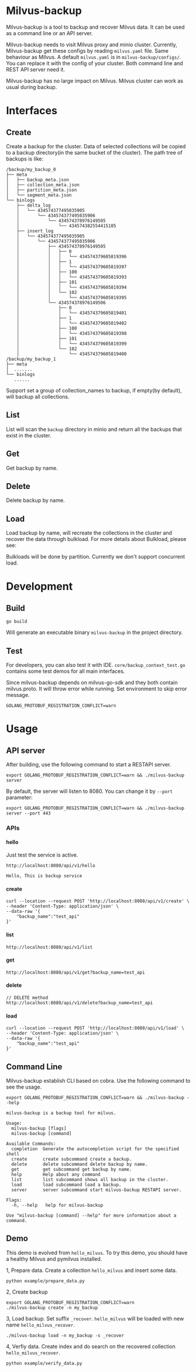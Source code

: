 # Milvus-backup

Milvus-backup is a tool to backup and recover Milvus data. It can be used as a command line or an API server.

Milvus-backup needs to visit Milvus proxy and minio cluster. Currently, Milvus-backup get these configs by reading `milvus.yaml` file. Same behaviour as Milvus.
A default `milvus.yaml` is in `milvus-backup/configs/`. You can replace it with the config of your cluster. Both command line and REST API server need it.

Milvus-backup has no large impact on Milvus. Milvus cluster can work as usual during backup. 

# Interfaces

## Create
Create a backup for the cluster. Data of selected collections will be copied to a backup directory(in the same bucket of the cluster).
The path tree of backups is like:
```
/backup/my_backup_0
├── meta
│   ├── backup_meta.json
│   ├── collection_meta.json
│   ├── partition_meta.json
│   └── segment_meta.json
└── binlogs
    ├── delta_log
    │   └── 434574377495035905
    │       └── 434574377495035906
    │           └── 434574378976149505
    │               └── 434574382554415105
    ├── insert_log
    │   └── 434574377495035905
    │       └── 434574377495035906
    │           ├── 434574378976149505
    │           │   ├── 0
    │           │   │   └── 434574379605819396
    │           │   ├── 1
    │           │   │   └── 434574379605819397
    │           │   ├── 100
    │           │   │   └── 434574379605819393
    │           │   ├── 101
    │           │   │   └── 434574379605819394
    │           │   └── 102
    │           │       └── 434574379605819395
    │           └── 434574378976149506
    │               ├── 0
    │               │   └── 434574379605819401
    │               ├── 1
    │               │   └── 434574379605819402
    │               ├── 100
    │               │   └── 434574379605819398
    │               ├── 101
    │               │   └── 434574379605819399
    │               └── 102
    │                   └── 434574379605819400
/backup/my_backup_1
├── meta
│  .......
└── binlogs
   ......
```

Support set a group of collection_names to backup, if empty(by default), will backup all collections.

## List
List will scan the `backup` directory in minio and return all the backups that exist in the cluster.

## Get
Get backup by name.

## Delete
Delete backup by name.

## Load
Load backup by name, will recreate the collections in the cluster and recover the data through bulkload. For more details about Bulkload, please see:

Bulkloads will be done by partition. Currently we don't support concurrent load.

# Development

## Build

```
go build
```
Will generate an executable binary `milvus-backup` in the project directory.

## Test

For developers, you can also test it with IDE. `core/backup_context_test.go` contains some test demos for all main interfaces.

Since milvus-backup depends on milvus-go-sdk and they both contain milvus.proto.
It will throw error while running. Set environment to skip error message.
```
GOLANG_PROTOBUF_REGISTRATION_CONFLICT=warn
```

# Usage

## API server

After building, use the following command to start a RESTAPI server. 
```
export GOLANG_PROTOBUF_REGISTRATION_CONFLICT=warn && ./milvus-backup server
```
By default, the server will listen to 8080. You can change it by `--port` parameter:
```
export GOLANG_PROTOBUF_REGISTRATION_CONFLICT=warn && ./milvus-backup server --port 443
```

### APIs

#### hello

Just test the service is active.
```
http://localhost:8080/api/v1/hello
```

```
Hello, This is backup service
```

#### create

```
curl --location --request POST 'http://localhost:8080/api/v1/create' \
--header 'Content-Type: application/json' \
--data-raw '{
    "backup_name":"test_api"
}'
```
#### list

```
http://localhost:8080/api/v1/list
```

#### get

```
http://localhost:8080/api/v1/get?backup_name=test_api
```

#### delete

```
// DELETE method
http://localhost:8080/api/v1/delete?backup_name=test_api
```

#### load
```
curl --location --request POST 'http://localhost:8080/api/v1/load' \
--header 'Content-Type: application/json' \
--data-raw '{
    "backup_name":"test_api"
}'
```

## Command Line 

Milvus-backup establish CLI based on cobra. Use the following command to see the usage.

```
export GOLANG_PROTOBUF_REGISTRATION_CONFLICT=warn && ./milvus-backup --help
```

```
milvus-backup is a backup tool for milvus.

Usage:
  milvus-backup [flags]
  milvus-backup [command]

Available Commands:
  completion  Generate the autocompletion script for the specified shell
  create      create subcommand create a backup.
  delete      delete subcommand delete backup by name.
  get         get subcommand get backup by name.
  help        Help about any command
  list        list subcommand shows all backup in the cluster.
  load        load subcommand load a backup.
  server      server subcommand start milvus-backup RESTAPI server.

Flags:
  -h, --help   help for milvus-backup

Use "milvus-backup [command] --help" for more information about a command.
```

## Demo

This demo is evolved from `hello_milvus`. To try this demo, you should have a healthy Milvus and pymilvus installed.

1, Prepare data. Create a collection `hello_milvus` and insert some data.

```
python example/prepare_data.py
```

2, Create backup

```
export GOLANG_PROTOBUF_REGISTRATION_CONFLICT=warn
./milvus-backup create -n my_backup 
```

3, Load backup. Set suffix `_recover`. `hello_milvus` will be loaded with new name `hello_milvus_recover`. 
```
./milvus-backup load -n my_backup -s _recover
```

4, Verfiy data. Create index and do search on the recovered collection `hello_milvus_recover`.

```
python example/verify_data.py
```
